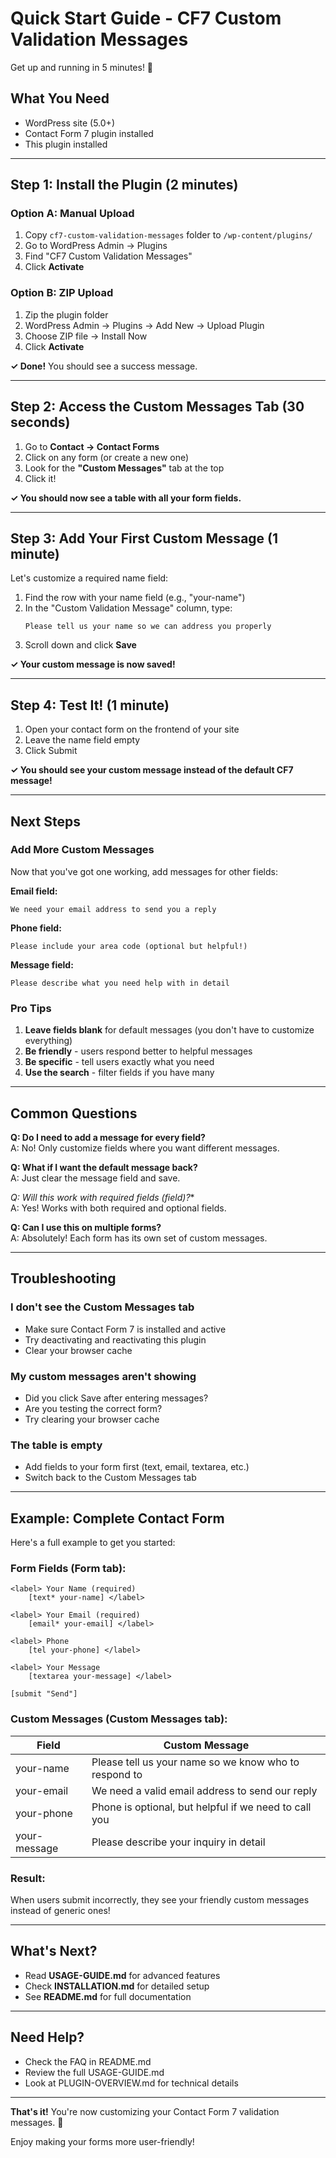 # Quick Start Guide - CF7 Custom Validation Messages

Get up and running in 5 minutes! 🚀

## What You Need

- WordPress site (5.0+)
- Contact Form 7 plugin installed
- This plugin installed

---

## Step 1: Install the Plugin (2 minutes)

### Option A: Manual Upload
1. Copy `cf7-custom-validation-messages` folder to `/wp-content/plugins/`
2. Go to WordPress Admin → Plugins
3. Find "CF7 Custom Validation Messages"
4. Click **Activate**

### Option B: ZIP Upload
1. Zip the plugin folder
2. WordPress Admin → Plugins → Add New → Upload Plugin
3. Choose ZIP file → Install Now
4. Click **Activate**

**✓ Done!** You should see a success message.

---

## Step 2: Access the Custom Messages Tab (30 seconds)

1. Go to **Contact → Contact Forms**
2. Click on any form (or create a new one)
3. Look for the **"Custom Messages"** tab at the top
4. Click it!

**✓ You should now see a table with all your form fields.**

---

## Step 3: Add Your First Custom Message (1 minute)

Let's customize a required name field:

1. Find the row with your name field (e.g., "your-name")
2. In the "Custom Validation Message" column, type:
   ```
   Please tell us your name so we can address you properly
   ```
3. Scroll down and click **Save**

**✓ Your custom message is now saved!**

---

## Step 4: Test It! (1 minute)

1. Open your contact form on the frontend of your site
2. Leave the name field empty
3. Click Submit

**✓ You should see your custom message instead of the default CF7 message!**

---

## Next Steps

### Add More Custom Messages

Now that you've got one working, add messages for other fields:

**Email field:**
```
We need your email address to send you a reply
```

**Phone field:**
```
Please include your area code (optional but helpful!)
```

**Message field:**
```
Please describe what you need help with in detail
```

### Pro Tips

1. **Leave fields blank** for default messages (you don't have to customize everything)
2. **Be friendly** - users respond better to helpful messages
3. **Be specific** - tell users exactly what you need
4. **Use the search** - filter fields if you have many

---

## Common Questions

**Q: Do I need to add a message for every field?**  
A: No! Only customize fields where you want different messages.

**Q: What if I want the default message back?**  
A: Just clear the message field and save.

**Q: Will this work with required fields (field*)?**  
A: Yes! Works with both required and optional fields.

**Q: Can I use this on multiple forms?**  
A: Absolutely! Each form has its own set of custom messages.

---

## Troubleshooting

### I don't see the Custom Messages tab
- Make sure Contact Form 7 is installed and active
- Try deactivating and reactivating this plugin
- Clear your browser cache

### My custom messages aren't showing
- Did you click Save after entering messages?
- Are you testing the correct form?
- Try clearing your browser cache

### The table is empty
- Add fields to your form first (text, email, textarea, etc.)
- Switch back to the Custom Messages tab

---

## Example: Complete Contact Form

Here's a full example to get you started:

### Form Fields (Form tab):
```
<label> Your Name (required)
    [text* your-name] </label>

<label> Your Email (required)
    [email* your-email] </label>

<label> Phone
    [tel your-phone] </label>

<label> Your Message
    [textarea your-message] </label>

[submit "Send"]
```

### Custom Messages (Custom Messages tab):

| Field | Custom Message |
|-------|----------------|
| your-name | Please tell us your name so we know who to respond to |
| your-email | We need a valid email address to send our reply |
| your-phone | Phone is optional, but helpful if we need to call you |
| your-message | Please describe your inquiry in detail |

### Result:
When users submit incorrectly, they see your friendly custom messages instead of generic ones!

---

## What's Next?

- Read **USAGE-GUIDE.md** for advanced features
- Check **INSTALLATION.md** for detailed setup
- See **README.md** for full documentation

---

## Need Help?

- Check the FAQ in README.md
- Review the full USAGE-GUIDE.md
- Look at PLUGIN-OVERVIEW.md for technical details

---

**That's it!** You're now customizing your Contact Form 7 validation messages. 🎉

Enjoy making your forms more user-friendly!

